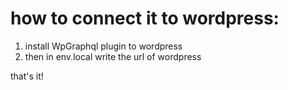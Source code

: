 # how to connect it to wordpress:

1) install WpGraphql plugin to wordpress
2) then in env.local write the url of wordpress 

that's it!